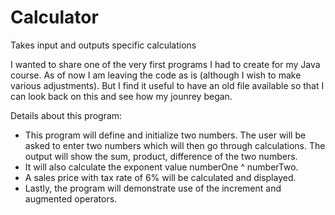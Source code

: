 # Calculator
Takes input and outputs specific calculations

I wanted to share one of the very first programs I had to create for my Java course. As of now I am leaving the code as is (although I wish to make various adjustments). But I find it useful to have an old file available so that I can look back on this and see how my jounrey began. 

Details about this program:
- This program will define and initialize two numbers. The user will be asked to enter two numbers which will then go through calculations. The output will show the sum, product, difference of the two numbers.
- It will also calculate the exponent value numberOne ^ numberTwo.
- A sales price with tax rate of 6% will be calculated and displayed.
- Lastly, the program will demonstrate use of the increment and augmented operators.

